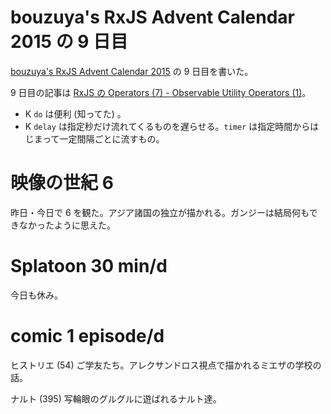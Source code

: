 # bouzuya's RxJS Advent Calendar 2015 の 9 日目

[bouzuya's RxJS Advent Calendar 2015](http://www.adventar.org/calendars/1200) の 9 日目を書いた。

9 日目の記事は [RxJS の Operators (7) - Observable Utility Operators (1)](http://qiita.com/bouzuya/items/f0f334ce3ce4b333cce5)。

- K `do` は便利 (知ってた) 。
- K `delay` は指定秒だけ流れてくるものを遅らせる。`timer` は指定時間からはじまって一定間隔ごとに流すもの。

# 映像の世紀 6

昨日・今日で 6 を観た。アジア諸国の独立が描かれる。ガンジーは結局何もできなかったように思えた。

# Splatoon 30 min/d

今日も休み。

# comic 1 episode/d

ヒストリエ (54) ご学友たち。アレクサンドロス視点で描かれるミエザの学校の話。

ナルト (395) 写輪眼のグルグルに遊ばれるナルト達。
